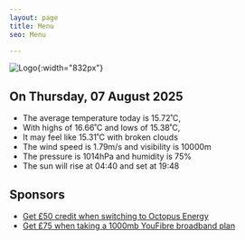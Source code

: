 ```yaml
---
layout: page
title: Menu
seo: Menu

---
```


![Logo](/images/logo.jpg){:width="832px"}

<!-- weather_marker starts -->
## On Thursday, 07 August 2025

- The average temperature today is 15.72˚C,
- With highs of 16.66˚C and lows of 15.38˚C,
- It may feel like 15.31˚C with broken clouds
- The wind speed is 1.79m/s and visibility is 10000m
- The pressure is 1014hPa and humidity is 75%
- The sun will rise at 04:40 and set at 19:48

<!-- weather_marker ends -->

## Sponsors

- [Get £50 credit when switching to Octopus Energy](https://bit.ly/3oD1nnS)
- [Get £75 when taking a 1000mb YouFibre broadband plan](https://aklam.io/91zWhU?)
